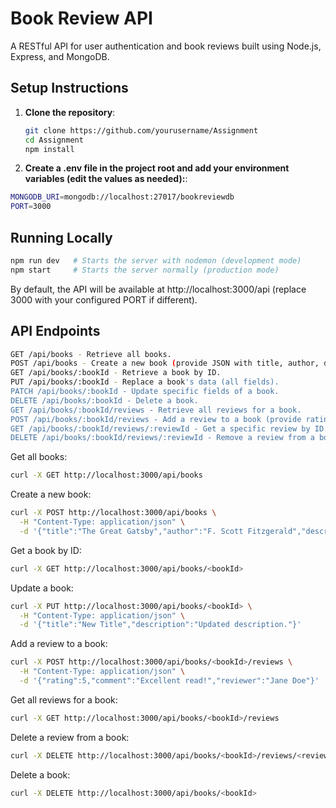# Book Review API

A RESTful API for user authentication and book reviews built using Node.js, Express, and MongoDB.

## Setup Instructions

1. **Clone the repository**:
   ```bash
   git clone https://github.com/yourusername/Assignment
   cd Assignment
   npm install
   
2. **Create a .env file in the project root and add your environment variables (edit the values as needed):**:

```bash
MONGODB_URI=mongodb://localhost:27017/bookreviewdb
PORT=3000
```

## Running Locally

```bash
npm run dev   # Starts the server with nodemon (development mode)
npm start     # Starts the server normally (production mode)
```
By default, the API will be available at http://localhost:3000/api (replace 3000 with your configured PORT if different).


## API Endpoints
```bash
GET /api/books - Retrieve all books.
POST /api/books - Create a new book (provide JSON with title, author, description, etc.).
GET /api/books/:bookId - Retrieve a book by ID.
PUT /api/books/:bookId - Replace a book's data (all fields).
PATCH /api/books/:bookId - Update specific fields of a book.
DELETE /api/books/:bookId - Delete a book.
GET /api/books/:bookId/reviews - Retrieve all reviews for a book.
POST /api/books/:bookId/reviews - Add a review to a book (provide rating, comment, reviewer).
GET /api/books/:bookId/reviews/:reviewId - Get a specific review by ID.
DELETE /api/books/:bookId/reviews/:reviewId - Remove a review from a book.
```
Get all books:
```bash
curl -X GET http://localhost:3000/api/books
```
Create a new book:
```bash
curl -X POST http://localhost:3000/api/books \
  -H "Content-Type: application/json" \
  -d '{"title":"The Great Gatsby","author":"F. Scott Fitzgerald","description":"A novel about the American dream."}'
```
Get a book by ID:
```bash
curl -X GET http://localhost:3000/api/books/<bookId>
```
Update a book:
```bash
curl -X PUT http://localhost:3000/api/books/<bookId> \
  -H "Content-Type: application/json" \
  -d '{"title":"New Title","description":"Updated description."}'
```
Add a review to a book:
```bash
curl -X POST http://localhost:3000/api/books/<bookId>/reviews \
  -H "Content-Type: application/json" \
  -d '{"rating":5,"comment":"Excellent read!","reviewer":"Jane Doe"}'
```
Get all reviews for a book:
```bash
curl -X GET http://localhost:3000/api/books/<bookId>/reviews
```
Delete a review from a book:
```bash
curl -X DELETE http://localhost:3000/api/books/<bookId>/reviews/<reviewId>
```
Delete a book:
```bash
curl -X DELETE http://localhost:3000/api/books/<bookId>
```
